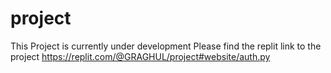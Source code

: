 # project
This Project is currently under development
Please find the replit link to the project
https://replit.com/@GRAGHUL/project#website/auth.py
